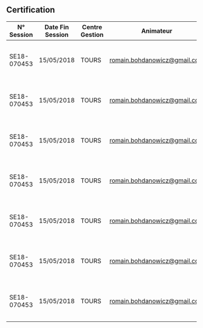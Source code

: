 Certification
-------------

| N° Session  | Date Fin Session | Centre Gestion |  Animateur                   | Code Vendeur | N° Stagiaire | Civilité | Prénom        | Nom     | E-mail Stagiaire                  | Lien                                                  | Code   | Code Examen | 
|-------------|------------------|----------------|------------------------------|--------------|--------------|----------|---------------|---------|-----------------------------------|-------------------------------------------------------|--------|-------------| 
| SE18-070453 | 15/05/2018       | TOURS          | romain.bohdanowicz@gmail.com | EDE          | 424301       | Madame   | Marlène       | BOBAT   | marlene.bobat@nr-communication.fr | http://eq4.fr/?r=82E2F818-4080-4CBA-B88D-8DFD7D33F48F | M2I-LP | JVS-NOD     | 
| SE18-070453 | 15/05/2018       | TOURS          | romain.bohdanowicz@gmail.com | EDE          | 241503       | Monsieur | Jérôme        | Chery   | jerome.chery@nrco.fr              | http://eq4.fr/?r=0C207E78-AA59-42F6-A71A-4AB48B6AB155 | M2I-LP | JVS-NOD     | 
| SE18-070453 | 15/05/2018       | TOURS          | romain.bohdanowicz@gmail.com | EDE          | 424291       | Monsieur | Théo          | GUERIN  | theo.guerin@nrco.fr               | http://eq4.fr/?r=72114295-FA74-4DA0-A556-8F1D1E084CC8 | M2I-LP | JVS-NOD     | 
| SE18-070453 | 15/05/2018       | TOURS          | romain.bohdanowicz@gmail.com | EDE          | 424292       | Monsieur | Sébastian     | GUESDON | sebastian.guesdon@nrco.fr         | http://eq4.fr/?r=125F23E7-2A5B-4B5A-BFD0-704D53C841D4 | M2I-LP | JVS-NOD     | 
| SE18-070453 | 15/05/2018       | TOURS          | romain.bohdanowicz@gmail.com | EDE          | 328061       | Monsieur | Jean-François | Ozange  | jeanfrancois.ozange@nrco.fr       | http://eq4.fr/?r=CC5C9F31-9FD2-4B74-8AFF-4335D88A659D | M2I-LP | JVS-NOD     | 
| SE18-070453 | 15/05/2018       | TOURS          | romain.bohdanowicz@gmail.com | EDE          | 424290       | Monsieur | Sylvain       | RAGNEAU | sylvain.ragneau@nrco.fr           | http://eq4.fr/?r=D619C848-CEA2-4CA3-884F-E630AC768F97 | M2I-LP | JVS-NOD     | 
| SE18-070453 | 15/05/2018       | TOURS          | romain.bohdanowicz@gmail.com | EDE          | 328062       | Monsieur | Yves          | Roussel | yves.roussel@nrco.fr              | http://eq4.fr/?r=716CB790-04A5-422E-8705-C1D3B8DF41CF | M2I-LP | JVS-NOD     | 
